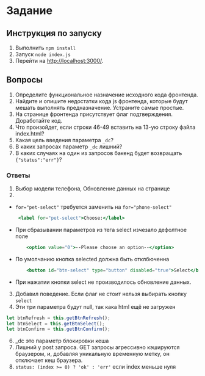 # Задание

## Инструкция по запуску

1. Выполнить `npm install`
2. Запуск `node index.js`
3. Перейти на [http://localhost:3000/](http://localhost:3000/).

## Вопросы

1. Определите функциональное назначение исходного кода фронтенда.
2. Найдите и опишите недостатки кода js фронтенда, которые будут мешать выполнять предназначение. Устраните самые простые.
3. На странице фронтенда присутствует флаг подтверждения. Доработайте код.
4. Что произойдет, если строки 46-49 вставить на 13-ую строку файла index.html?
5. Какая цель введения параметра `_dc`?
6. В каких запросах параметр `_dc` лишний?
7. В каких случаях на один из запросов бакенд будет возвращать `{"status":"err"}`?

### Ответы
1. Выбор модели телефона, Обновление данных на странице
2. 
* `for="pet-select"` требуется заменить на `for="phone-select"`
  ```jsx
   <label for="pet-select">Choose:</label>
  ```
* При сбразывании параметров из тега select изчезало дефолтное поле
  ```jsx
      <option value="0">--Please choose an option--</option>
  ```
* По умолчанию кнопка selected должна быть отклбюченна  
  ```jsx
      <button id="btn-select" type="button" disabled="true">Select</button>
  ```
* При нажатии кнопки select не производилось обновление данных.

3. Добавил поведение. Если флаг не стоит нельзя выбирать кнопку `select`
4. Эти три параметра будут null, так кака html ещё не загружен
```jsx
let btnRefresh = this.getBtnRefresh();
let btnSelect = this.getBtnSelect();
let btnConfirm = this.getBtnConfirm();
```

6. _dc это параметр блокировки кеша
7. Лишний у post запроса. 
   GET запросы агрессивно кэшируются браузером, и, добавляя уникальную временную метку, он отключает кеш браузера.
8. `status: (index >= 0) ? 'ok' : 'err'` если index меньше нуля